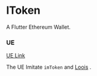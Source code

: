 # lToken

A Flutter Ethereum Wallet.

### UE

 [UE Link](https://free.modao.cc/app/SYvIvNZsATZRYwP4d74madxk2hjU8IB)

 The UE Imitate `imToken` and [Loois](http://www.loois.org/index.html) . 



































































































